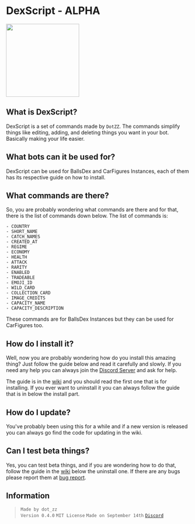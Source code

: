 
# DexScript - ALPHA
<img src="https://i.imgur.com/uKfx0qO.png" width="200"> 

## What is DexScript?
DexScript is a set of commands made by ``DotZZ``. The commands simplify things like editing, adding, and deleting things you want in your bot. Basically making your life easier.

## What bots can it be used for?

DexScript can be used for BallsDex and CarFigures Instances, each of them has its respective guide on how to install. 

## What commands are there?  


So, you are probably wondering what commands are there and for that, there is the list of commands down below. 
The list of commands is:
```
- COUNTRY 
- SHORT_NAME 
- CATCH_NAMES 
- CREATED_AT 
- REGIME 
- ECONOMY 
- HEALTH 
- ATTACK 
- RARITY 
- ENABLED 
- TRADEABLE 
- EMOJI_ID 
- WILD_CARD 
- COLLECTION_CARD 
- IMAGE_CREDITS 
- CAPACITY_NAME 
- CAPACITY_DESCRIPTION
```

These commands are for BallsDex Instances but they can be used for CarFigures too. 
## How do I install it?
Well, now you are probably wondering how do you install this amazing thing?  Just follow the guide below and read it carefully and slowly. If you need any help you can always join the [Discord Server](https://discord.gg/pkKvMdP74Z) and ask for help. 

The guide is in the [wiki](https://github.com/Dotsian/DexScript/wiki/Installing,-Updating,-and-Uninstalling) and you should read the first one that is for installing. If you ever want to uninstall it you can always follow the guide that is in below the install part. 

## How do I update? 
You've probably been using this for a while and if a new version is released you can always go find the code for updating in the wiki. 

## Can I test beta things?
Yes, you can test beta things, and if you are wondering how to do that, follow the guide in the [wiki](https://github.com/Dotsian/DexScript/wiki/Installing,-Updating,-and-Uninstalling) below the uninstall one. If there are any bugs please report them at [bug report](https://github.com/Dotsian/DexScript/issues/new/choose).
## Information

>  ``Made by dot_zz`` <br>
>  ``Version 0.4.0``
>  ``MIT License``
>  ``Made on September 14th``
>  [``Discord``](https://discord.gg/pkKvMdP74Z)
</br>
